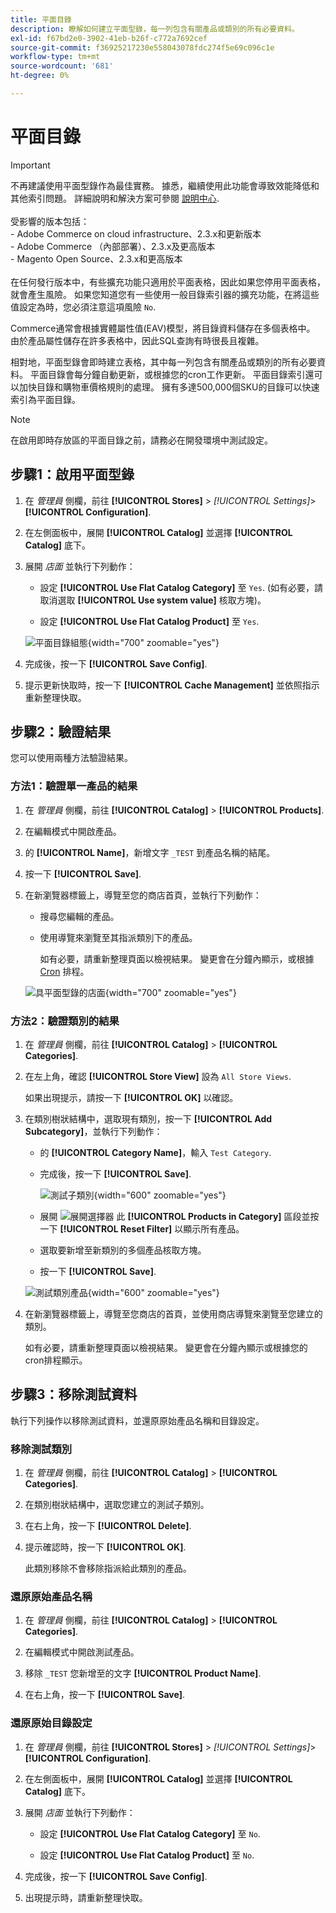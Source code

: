 ```yaml
---
title: 平面目錄
description: 瞭解如何建立平面型錄，每一列包含有關產品或類別的所有必要資料。
exl-id: f67bd2e0-3902-41eb-b26f-c772a7692cef
source-git-commit: f36925217230e558043078fdc274f5e69c096c1e
workflow-type: tm+mt
source-wordcount: '681'
ht-degree: 0%

---
```


# 平面目錄

>[!IMPORTANT]
>
>不再建議使用平面型錄作為最佳實務。 據悉，繼續使用此功能會導致效能降低和其他索引問題。 詳細說明和解決方案可參閱 [說明中心](https://experienceleague.adobe.com/docs/commerce-knowledge-base/kb/troubleshooting/miscellaneous/slow-performance-slow-and-long-running-crons.html).<br/><br/>受影響的版本包括： <br/>- Adobe Commerce on cloud infrastructure、2.3.x和更新版本<br/>- Adobe Commerce （內部部署）、2.3.x及更高版本<br/>- Magento Open Source、2.3.x和更高版本 <br/><br/>在任何發行版本中，有些擴充功能只適用於平面表格，因此如果您停用平面表格，就會產生風險。 如果您知道您有一些使用一般目錄索引器的擴充功能，在將這些值設定為時，您必須注意這項風險 `No`.

Commerce通常會根據實體屬性值(EAV)模型，將目錄資料儲存在多個表格中。 由於產品屬性儲存在許多表格中，因此SQL查詢有時很長且複雜。

相對地，平面型錄會即時建立表格，其中每一列包含有關產品或類別的所有必要資料。 平面目錄會每分鐘自動更新，或根據您的cron工作更新。 平面目錄索引還可以加快目錄和購物車價格規則的處理。 擁有多達500,000個SKU的目錄可以快速索引為平面目錄。

>[!NOTE]
>
>在啟用即時存放區的平面目錄之前，請務必在開發環境中測試設定。

## 步驟1：啟用平面型錄

1. 在 _管理員_ 側欄，前往 **[!UICONTROL Stores]** > _[!UICONTROL Settings]_>**[!UICONTROL Configuration]**.

1. 在左側面板中，展開 **[!UICONTROL Catalog]** 並選擇 **[!UICONTROL Catalog]** 底下。

1. 展開 _店面_ 並執行下列動作：

   - 設定 **[!UICONTROL Use Flat Catalog Category]** 至 `Yes`. (如有必要，請取消選取 **[!UICONTROL Use system value]** 核取方塊)。

   - 設定 **[!UICONTROL Use Flat Catalog Product]** 至 `Yes`.

   ![平面目錄組態](./assets/use-flat-catalog.png){width="700" zoomable="yes"}

1. 完成後，按一下 **[!UICONTROL Save Config]**.

1. 提示更新快取時，按一下 **[!UICONTROL Cache Management]** 並依照指示重新整理快取。

## 步驟2：驗證結果

您可以使用兩種方法驗證結果。

### 方法1：驗證單一產品的結果

1. 在 _管理員_ 側欄，前往 **[!UICONTROL Catalog]** > **[!UICONTROL Products]**.

1. 在編輯模式中開啟產品。

1. 的 **[!UICONTROL Name]**，新增文字 `_TEST` 到產品名稱的結尾。

1. 按一下 **[!UICONTROL Save]**.

1. 在新瀏覽器標籤上，導覽至您的商店首頁，並執行下列動作：

   - 搜尋您編輯的產品。

   - 使用導覽來瀏覽至其指派類別下的產品。

     如有必要，請重新整理頁面以檢視結果。 變更會在分鐘內顯示，或根據 [Cron](../systems/cron.md) 排程。

   ![具平面型錄的店面](./assets/storefront-flat-catalog-enabled.png){width="700" zoomable="yes"}

### 方法2：驗證類別的結果

1. 在 _管理員_ 側欄，前往 **[!UICONTROL Catalog]** > **[!UICONTROL Categories]**.

1. 在左上角，確認 **[!UICONTROL Store View]** 設為 `All Store Views`.

   如果出現提示，請按一下 **[!UICONTROL OK]** 以確認。

1. 在類別樹狀結構中，選取現有類別，按一下 **[!UICONTROL Add Subcategory]**，並執行下列動作：

   - 的 **[!UICONTROL Category Name]**，輸入 `Test Category`.

   - 完成後，按一下 **[!UICONTROL Save]**.

     ![測試子類別](./assets/catalog-flat-test-category.png){width="600" zoomable="yes"}

   - 展開 ![展開選擇器](../assets/icon-display-expand.png) 此 **[!UICONTROL Products in Category]** 區段並按一下 **[!UICONTROL Reset Filter]** 以顯示所有產品。

   - 選取要新增至新類別的多個產品核取方塊。

   - 按一下 **[!UICONTROL Save]**.

   ![測試類別產品](./assets/catalog-flat-test-category-products.png){width="600" zoomable="yes"}

1. 在新瀏覽器標籤上，導覽至您商店的首頁，並使用商店導覽來瀏覽至您建立的類別。

   如有必要，請重新整理頁面以檢視結果。 變更會在分鐘內顯示或根據您的cron排程顯示。

## 步驟3：移除測試資料

執行下列操作以移除測試資料，並還原原始產品名稱和目錄設定。

### 移除測試類別

1. 在 _管理員_ 側欄，前往 **[!UICONTROL Catalog]** > **[!UICONTROL Categories]**.

1. 在類別樹狀結構中，選取您建立的測試子類別。

1. 在右上角，按一下 **[!UICONTROL Delete]**.

1. 提示確認時，按一下 **[!UICONTROL OK]**.

   此類別移除不會移除指派給此類別的產品。

### 還原原始產品名稱

1. 在 _管理員_ 側欄，前往 **[!UICONTROL Catalog]** > **[!UICONTROL Categories]**.

1. 在編輯模式中開啟測試產品。

1. 移除 `_TEST` 您新增至的文字 **[!UICONTROL Product Name]**.

1. 在右上角，按一下 **[!UICONTROL Save]**.

### 還原原始目錄設定

1. 在 _管理員_ 側欄，前往 **[!UICONTROL Stores]** > _[!UICONTROL Settings]_>**[!UICONTROL Configuration]**.

1. 在左側面板中，展開 **[!UICONTROL Catalog]** 並選擇 **[!UICONTROL Catalog]** 底下。

1. 展開 _店面_ 並執行下列動作：

   - 設定 **[!UICONTROL Use Flat Catalog Category]** 至 `No`.

   - 設定 **[!UICONTROL Use Flat Catalog Product]** 至 `No`.

1. 完成後，按一下 **[!UICONTROL Save Config]**.

1. 出現提示時，請重新整理快取。
